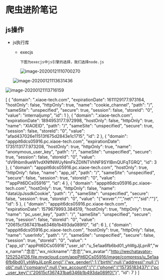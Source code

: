 # 爬虫进阶笔记

## js操作

- js执行库

  - execjs

    ```
    下图为execjs中js引擎的选择，我们选择node.js
    ```

    ![image-20200121110700270](/Users/fanding/gitProjects/notes/spider/img/image-20200121110700270.png)

  ![image-20200121113631436](/Users/fanding/gitProjects/notes/spider/img/image-20200121113631436.png)

![image-20200121113716159](/Users/fanding/gitProjects/notes/spider/img/image-20200121113716159.png)

[
{
    "domain": ".xiaoe-tech.com",
    "expirationDate": 1611129177.973164,
    "hostOnly": false,
    "httpOnly": true,
    "name": "cookie_channel",
    "path": "/",
    "sameSite": "unspecified",
    "secure": true,
    "session": false,
    "storeId": "0",
    "value": "internaljump",
    "id": 1
},
{
    "domain": ".xiaoe-tech.com",
    "expirationDate": 1894953177.972998,
    "hostOnly": false,
    "httpOnly": true,
    "name": "XIAOEID",
    "path": "/",
    "sameSite": "unspecified",
    "secure": true,
    "session": false,
    "storeId": "0",
    "value": "afad437026e11513f675d2843e1c1715",
    "id": 2
},
{
    "domain": "apppit6dcs05916.pc.xiaoe-tech.com",
    "expirationDate": 1735113177.973208,
    "hostOnly": true,
    "httpOnly": true,
    "name": "anonymous_user_key",
    "path": "/",
    "sameSite": "unspecified",
    "secure": true,
    "session": false,
    "storeId": "0",
    "value": "dV9hbm9ueW1vdXNfNWUyNmFkZDllNTVhNF9SYlBmQUFqTGRQ",
    "id": 3
},
{
    "domain": "apppit6dcs05916.pc.xiaoe-tech.com",
    "hostOnly": true,
    "httpOnly": false,
    "name": "app_id",
    "path": "/",
    "sameSite": "unspecified",
    "secure": false,
    "session": true,
    "storeId": "0",
    "value": "\"appPit6DCs05916\"",
    "id": 4
},
{
    "domain": "apppit6dcs05916.pc.xiaoe-tech.com",
    "hostOnly": true,
    "httpOnly": false,
    "name": "dataUpJssdkCookie",
    "path": "/",
    "sameSite": "unspecified",
    "secure": false,
    "session": true,
    "storeId": "0",
    "value": "{\"wxver\":\"\",\"net\":\"\",\"sid\":\"\"}",
    "id": 5
},
{
    "domain": "apppit6dcs05916.pc.xiaoe-tech.com",
    "expirationDate": 1579679993.384519,
    "hostOnly": true,
    "httpOnly": true,
    "name": "pc_user_key",
    "path": "/",
    "sameSite": "unspecified",
    "secure": true,
    "session": false,
    "storeId": "0",
    "value": "20615cf367431ba6346b1b493da089f0",
    "id": 6
},
{
    "domain": "apppit6dcs05916.pc.xiaoe-tech.com",
    "hostOnly": true,
    "httpOnly": false,
    "name": "userInfo",
    "path": "/",
    "sameSite": "unspecified",
    "secure": false,
    "session": true,
    "storeId": "0",
    "value": "{\"app_id\":\"appPit6DCs05916\",\"user_id\":\"u_5e1aa6fb6bd01_yhWgJjLpnR\",\"wx_name\":\"念恋\",\"wx_nickname\":\"念恋\",\"wx_avatar\":\"http://wechatavator-1252524126.file.myqcloud.com/appPit6DCs05916/image/compress/u_5e1aa6fb6bd01_yhWgJjLpnR.png\",\"wx_gender\":1,\"birth\":null,\"address\":null,\"job\":null,\"company\":null,\"wx_account\":\"\",\"phone\":\"15735183437\",\"pc_user_key\":\"20615cf367431ba6346b1b493da089f0\"}",
    "id": 7
}
]